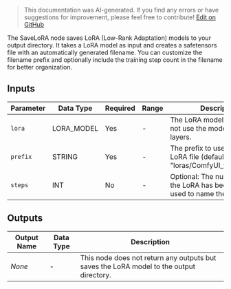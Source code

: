 > This documentation was AI-generated. If you find any errors or have suggestions for improvement, please feel free to contribute! [Edit on GitHub](https://github.com/Comfy-Org/embedded-docs/blob/main/comfyui_embedded_docs/docs/SaveLoRANode/en.md)

The SaveLoRA node saves LoRA (Low-Rank Adaptation) models to your output directory. It takes a LoRA model as input and creates a safetensors file with an automatically generated filename. You can customize the filename prefix and optionally include the training step count in the filename for better organization.

## Inputs

| Parameter | Data Type | Required | Range | Description |
|-----------|-----------|----------|-------|-------------|
| `lora` | LORA_MODEL | Yes | - | The LoRA model to save. Do not use the model with LoRA layers. |
| `prefix` | STRING | Yes | - | The prefix to use for the saved LoRA file (default: "loras/ComfyUI_trained_lora"). |
| `steps` | INT | No | - | Optional: The number of steps the LoRA has been trained for, used to name the saved file. |

## Outputs

| Output Name | Data Type | Description |
|-------------|-----------|-------------|
| *None* | - | This node does not return any outputs but saves the LoRA model to the output directory. |
